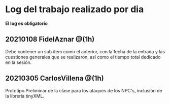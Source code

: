 # Log del trabajo realizado por dia
**El log es obligatorio**

## 20210108 FidelAznar @(1h)
Debe contener un sub item como el anterior, con la fecha de la entrada y las cuestiones generales que se realizaron, así como el tiempo total dedicado en la sesión. 

## 20210305 CarlosVillena @(1h)
Prototipo Preliminar de la clase para los ataques de los NPC's, inclusión de la librería tinyXML. 
